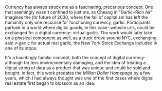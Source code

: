Currency has always struck me as a fascinating, precarious concept. One that seemingly wasn't confined to just me, as Cheang in "Garlic=Rich Air" imagines the *far* future of 2030, where the fall of capitalism has left the humanity only one recourse for functioning currency, garlic. Participants partook in a world where digital goods, in this case- website urls, could be exchanged for a digital currency- virtual garlic. The work would later take on a physical component as well, as a truck drove around NYC, exchanging said v-garlic for actual real garlic, the New York Stock Exchange included in one of its stops.

It's a hauntingly familar concept, both the concept of digital currency- although far less environmentally damaging, and the idea of treating a digital string of data as a product that was unique and could be sold and bought. In fact, this work predates the *Million Dollar Homepage* by a few years, which I had always thought was one of the first cases where digital real estate first began to blossom as an idea.
